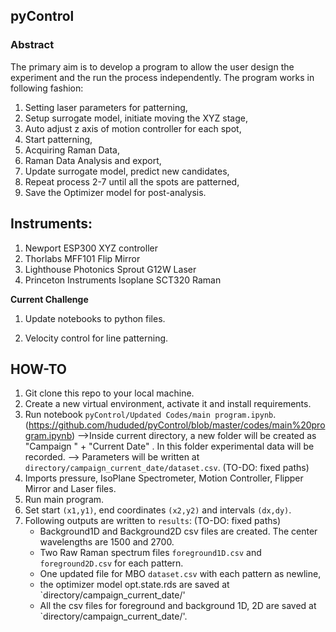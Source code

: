 ## pyControl

### Abstract

The primary aim is to develop a program to allow the user design the experiment and the run the process independently. The program works in following fashion:
1.	Setting laser parameters for patterning,
2.	Setup surrogate model, initiate moving the XYZ stage,
3. Auto adjust z axis of motion controller for each spot,
4.	Start patterning,
5. Acquiring Raman Data,
6.	Raman Data Analysis and export,
7. Update surrogate model, predict new candidates,
8. Repeat process 2-7 until all the spots are patterned,
9. Save the Optimizer model for post-analysis.

## Instruments:
1. Newport ESP300 XYZ controller  
2. Thorlabs MFF101 Flip Mirror  
3. Lighthouse Photonics Sprout G12W Laser  
4. Princeton Instruments Isoplane SCT320 Raman

**Current Challenge**

1. Update notebooks to python files.

2. Velocity control for line patterning.

## HOW-TO  
1. Git clone this repo to your local machine.  
2. Create a new virtual environment, activate it and install requirements.  
3.  Run notebook `pyControl/Updated Codes/main program.ipynb`. 
   (https://github.com/hududed/pyControl/blob/master/codes/main%20program.ipynb)
   -->Inside current directory, a new folder will be created as "Campaign " + "Current Date" . In this folder 
      experimental data will be recorded.
   --> Parameters will be written at `directory/campaign_current_date/dataset.csv`. (TO-DO: fixed paths)  
4. Imports pressure, IsoPlane Spectrometer, Motion Controller, Flipper Mirror and Laser files. 
5. Run main program.  
6. Set start `(x1,y1)`, end coordinates `(x2,y2)` and intervals `(dx,dy)`.  
7. Following outputs are written to `results`: (TO-DO: fixed paths)  
    - Background1D and Background2D csv files are created. The center wavelengths are 1500 and 2700. 
    - Two Raw Raman spectrum files `foreground1D.csv` and `foreground2D.csv` for each pattern.   
    - One updated file for MBO `dataset.csv` with each pattern as newline,  
    - the optimizer model opt.state.rds are saved at `directory/campaign_current_date/'
    - All the csv files for foreground and background 1D, 2D are saved at `directory/campaign_current_date/'.
     
